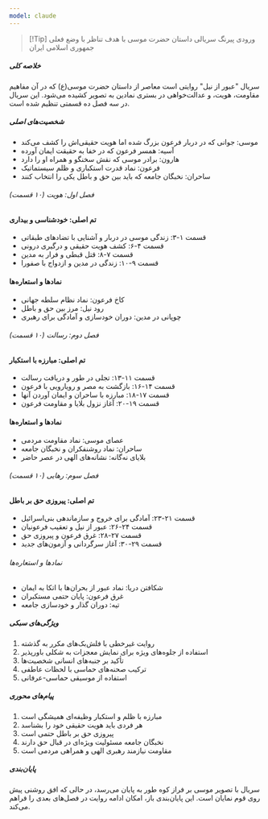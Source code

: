 ```yaml
---
model: claude
---
```


> [!Tip] ورودی
> پیرنگ سریالی داستان حضرت موسی با هدف تناظر با وضع فعلی جمهوری اسلامی ایران

##### خلاصه کلی

سریال "عبور از نیل" روایتی است معاصر از داستان حضرت موسی(ع) که در آن مفاهیم مقاومت، هویت، و عدالت‌خواهی در بستری نمادین به تصویر کشیده می‌شود. این سریال در سه فصل ده قسمتی تنظیم شده است.

##### شخصیت‌های اصلی

- موسی: جوانی که در دربار فرعون بزرگ شده اما هویت حقیقی‌اش را کشف می‌کند
- آسیه: همسر فرعون که در خفا به حقیقت ایمان آورده
- هارون: برادر موسی که نقش سخنگو و همراه او را دارد
- فرعون: نماد قدرت استکباری و ظلم سیستماتیک
- ساحران: نخبگان جامعه که باید بین حق و باطل یکی را انتخاب کنند

###### فصل اول: هویت (۱۰ قسمت)

#### تم اصلی: خودشناسی و بیداری

- قسمت ۱-۳: زندگی موسی در دربار و آشنایی با تضادهای طبقاتی
- قسمت ۴-۶: کشف هویت حقیقی و درگیری درونی
- قسمت ۷-۸: قتل قبطی و فرار به مدین
- قسمت ۹-۱۰: زندگی در مدین و ازدواج با صفورا

#### نمادها و استعاره‌ها

- کاخ فرعون: نماد نظام سلطه جهانی
- رود نیل: مرز بین حق و باطل
- چوپانی در مدین: دوران خودسازی و آمادگی برای رهبری

###### فصل دوم: رسالت (۱۰ قسمت)

#### تم اصلی: مبارزه با استکبار

- قسمت ۱۱-۱۳: تجلی در طور و دریافت رسالت
- قسمت ۱۴-۱۶: بازگشت به مصر و رویارویی با فرعون
- قسمت ۱۷-۱۸: مبارزه با ساحران و ایمان آوردن آنها
- قسمت ۱۹-۲۰: آغاز نزول بلایا و مقاومت فرعون

#### نمادها و استعاره‌ها

- عصای موسی: نماد مقاومت مردمی
- ساحران: نماد روشنفکران و نخبگان جامعه
- بلایای نه‌گانه: نشانه‌های الهی در عصر حاضر

###### فصل سوم: رهایی (۱۰ قسمت)

#### تم اصلی: پیروزی حق بر باطل

- قسمت ۲۱-۲۳: آمادگی برای خروج و سازماندهی بنی‌اسرائیل
- قسمت ۲۴-۲۶: عبور از نیل و تعقیب فرعونیان
- قسمت ۲۷-۲۸: غرق فرعون و پیروزی حق
- قسمت ۲۹-۳۰: آغاز سرگردانی و آزمون‌های جدید

###### نمادها و استعاره‌ها

- شکافتن دریا: نماد عبور از بحران‌ها با اتکا به ایمان
- غرق فرعون: پایان حتمی مستکبران
- تیه: دوران گذار و خودسازی جامعه

##### ویژگی‌های سبکی

1. روایت غیرخطی با فلش‌بک‌های مکرر به گذشته
2. استفاده از جلوه‌های ویژه برای نمایش معجزات به شکلی باورپذیر
3. تأکید بر جنبه‌های انسانی شخصیت‌ها
4. ترکیب صحنه‌های حماسی با لحظات عاطفی
5. استفاده از موسیقی حماسی-عرفانی

##### پیام‌های محوری

1. مبارزه با ظلم و استکبار وظیفه‌ای همیشگی است
2. هر فردی باید هویت حقیقی خود را بشناسد
3. پیروزی حق بر باطل حتمی است
4. نخبگان جامعه مسئولیت ویژه‌ای در قبال حق دارند
5. مقاومت نیازمند رهبری الهی و همراهی مردمی است

##### پایان‌بندی

سریال با تصویر موسی بر فراز کوه طور به پایان می‌رسد، در حالی که افق روشنی پیش روی قوم نمایان است. این پایان‌بندی باز، امکان ادامه روایت در فصل‌های بعدی را فراهم می‌کند.
